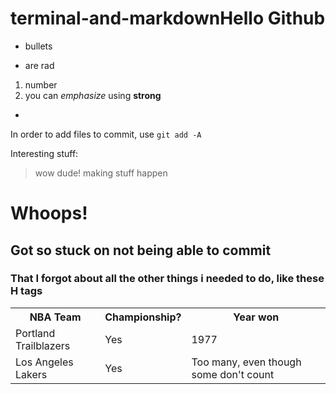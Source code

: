# terminal-and-markdownHello Github

- bullets

* are rad

1. number
2. you can _emphasize_ using <strong> strong </strong>

-

In order to add files to commit, use `git add -A`

Interesting stuff:

> wow dude!
> making stuff happen

<h1>Whoops!</h1>

<h2>Got so stuck on not being able to commit</h2>

<h3> That I forgot about all the other things i needed to do, like these H tags</h3>

<table>
  <tr>
    <th>NBA Team</th>
    <th>Championship?</th>
    <th>Year won</th>
  </tr>
  <tr>
    <td>Portland Trailblazers</td>
    <td>Yes</td>
    <td>1977</td>
  </tr>
  <tr>
    <td>Los Angeles Lakers</td>
    <td>Yes</td>
    <td>Too many, even though some don't count</td>
  </tr>
</table>
